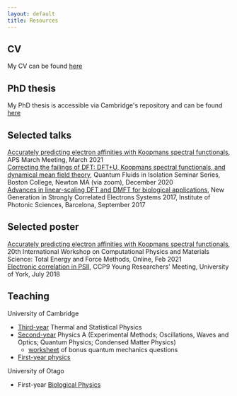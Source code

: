 ```yaml
---
layout: default
title: Resources
---
```


## CV 
My CV can be found [here](https://github.com/elinscott/cv/blob/master/cv.pdf)

## PhD thesis
My PhD thesis is accessible via Cambridge's repository and can be found [here](https://doi.org/10.17863/CAM.44803)

## Selected talks
[Accurately predicting electron affinities with Koopmans spectral functionals](https://github.com/elinscott/files/raw/main/presentation_aps_2021.pdf), APS March Meeting, March 2021  
[Correcting the failings of DFT: DFT+U, Koopmans spectral functionals, and dynamical mean field theory](https://www.youtube.com/watch?v=AI6qFGf1Zcw&ab_channel=JoshuahHeath), Quantum Fluids in Isolation Seminar Series, Boston College, Newton MA (via zoom), December 2020  
[Advances in linear-scaling DFT and DMFT for biological applications](http://files.tcm.phy.cam.ac.uk/~ebl27/Slides_NGSCES_2017.pdf), New Generation in Strongly Correlated Electrons Systems 2017, Institute of Photonic Sciences, Barcelona, September 2017

## Selected poster
[Accurately predicting electron affinities with Koopmans spectral functionals](https://github.com/elinscott/files/raw/main/poster_total_energy_and_forces_2021.pdf), 20th International Workshop on Computational Physics and Materials Science: Total Energy and Force Methods, Online, Feb 2021  
[Electronic correlation in PSII](http://files.tcm.phy.cam.ac.uk/~ebl27/Poster_CCP9_2018.pdf), CCP9 Young Researchers' Meeting, University of York, July 2018

## Teaching

University of Cambridge
- [Third-year](https://www.phy.cam.ac.uk/students/teaching/current-courses/II_overview) Thermal and Statistical Physics
- [Second-year](https://www.phy.cam.ac.uk/students/teaching/current-courses/Ib_overview) Physics A (Experimental Methods; Oscillations, Waves and Optics; Quantum Physics; Condensed Matter Physics)
   - [worksheet](http://files.tcm.phy.cam.ac.uk/~ebl27/ib_qm_extra_questions.pdf) of bonus quantum mechanics questions
- [First-year physics](https://www.phy.cam.ac.uk/students/teaching/current-courses/Ia_overview)

University of Otago
- First-year [Biological Physics](https://www.otago.ac.nz/physics/study/undergraduate/index.html?papercode=PHSI191)
